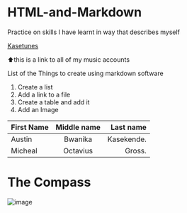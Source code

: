 # HTML-and-Markdown
Practice on skills I have learnt in way that describes myself 

[Kasetunes](https://linktr.ee/Kasetunes) 

⬆️this is a link to all of my music accounts 


List of the Things to create using markdown software 

1. Create a list 
2. Add a link to a file 
3. Create a table and add it 
4. Add an Image 

| First Name   | Middle name | Last name     |
| :---         |    :----:   |          ---: |
| Austin       | Bwanika     | Kasekende.    |
| Micheal      | Octavius    | Gross.        |




The Compass 
============

![image](https://user-images.githubusercontent.com/87410280/125913665-ea51b350-7692-45cc-bac8-8a5494bf9be6.jpeg)
